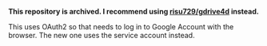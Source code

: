 **This repository is archived. I recommend using [risu729/gdrive4d](https://github.com/risu729/gdrive4d) instead.**

This uses OAuth2 so that needs to log in to Google Account with the browser. The new one uses the service account instead.
